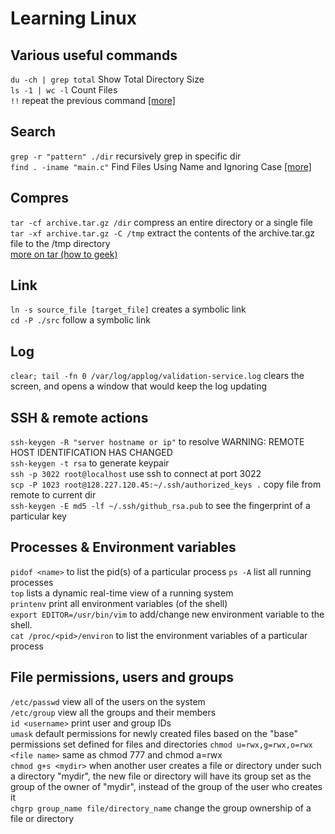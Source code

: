 # Learning Linux
## Various useful commands
`du -ch | grep total` Show Total Directory Size  
`ls -1 | wc -l` Count Files  
`!!` repeat the previous command [[more]](http://craig-russell.co.uk/2011/09/28/bang-bang-command-recall-in-linux.html)  

## Search
`grep -r "pattern" ./dir` recursively grep in specific dir  
`find . -iname "main.c"` Find Files Using Name and Ignoring Case [[more]](http://www.thegeekstuff.com/2009/03/15-practical-linux-find-command-examples/)  

## Compres
`tar -cf archive.tar.gz /dir` compress an entire directory or a single file  
`tar -xf archive.tar.gz -C /tmp` extract the contents of the archive.tar.gz file to the /tmp directory  
[more on tar (how to geek)](http://www.howtogeek.com/248780/how-to-compress-and-extract-files-using-the-tar-command-on-linux/)  

## Link
`ln -s source_file [target_file]` creates a symbolic link  
`cd -P ./src` follow a symbolic link  

## Log
`clear; tail -fn 0 /var/log/applog/validation-service.log` clears the screen, and opens a window that would keep the log updating  

## SSH & remote actions
`ssh-keygen -R "server hostname or ip"` to resolve WARNING: REMOTE HOST IDENTIFICATION HAS CHANGED  
`ssh-keygen -t rsa` to generate keypair  
`ssh -p 3022 root@localhost` use ssh to connect at port 3022  
`scp -P 1023 root@128.227.120.45:~/.ssh/authorized_keys .` copy file from remote to current dir  
`ssh-keygen -E md5 -lf ~/.ssh/github_rsa.pub` to see the fingerprint of a particular key  

## Processes & Environment variables
`pidof <name>` to list the pid(s) of a particular process
`ps -A` list all running processes  
`top` lists a dynamic real-time view of a running system  
`printenv` print all environment variables (of the shell)  
`export EDITOR=/usr/bin/vim` to add/change new environment variable to the shell.  
`cat /proc/<pid>/environ` to list the environment variables of a particular process 

## File permissions, users and groups
`/etc/passwd` view all of the users on the system  
`/etc/group` view all the groups and their members  
`id <username>` print user and group IDs  
`umask` default permissions for newly created files based on the "base" permissions set defined for files and directories
`chmod u=rwx,g=rwx,o=rwx <file name>` same as chmod 777 and chmod a=rwx    
`chmod g+s <mydir>` when another user creates a file or directory under such a directory "mydir", the new file or directory will have its group set as the group of the owner of "mydir", instead of the group of the user who creates it   
`chgrp group_name file/directory_name` change the group ownership of a file or directory  
